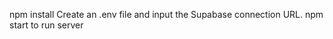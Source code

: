 npm install 
Create an .env file and input the Supabase connection URL.
npm start to run server







